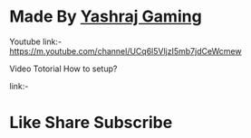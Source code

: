 # Made By [Yashraj Gaming](https://m.youtube.com/channel/UCq6l5VljzI5mb7jdCeWcmew)

Youtube link:- https://m.youtube.com/channel/UCq6l5VljzI5mb7jdCeWcmew

Video Totorial How to setup?

link:-

# Like Share Subscribe